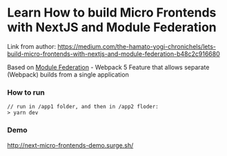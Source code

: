 # Learn How to build Micro Frontends with NextJS and Module Federation

Link from author: https://medium.com/the-hamato-yogi-chronichels/lets-build-micro-frontends-with-nextjs-and-module-federation-b48c2c916680

Based on [Module Federation](https://webpack.js.org/concepts/module-federation/) - Webpack 5 Feature that allows separate (Webpack) builds from a single application

### How to run

```
// run in /app1 folder, and then in /app2 floder:
> yarn dev
```

### Demo
http://next-micro-frontends-demo.surge.sh/
